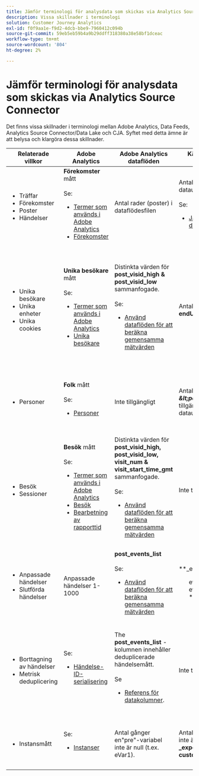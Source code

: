```yaml
---
title: Jämför terminologi för analysdata som skickas via Analytics Source Connector
description: Vissa skillnader i terminologi
solution: Customer Journey Analytics
exl-id: f0f9aa1e-f9d2-4dcb-bbe9-7960412c094b
source-git-commit: 59eb5eb59b4a9b29ddff318380a38e58bf1dceac
workflow-type: tm+mt
source-wordcount: '804'
ht-degree: 2%

---
```


# Jämför terminologi för analysdata som skickas via Analytics Source Connector

Det finns vissa skillnader i terminologi mellan Adobe Analytics, Data Feeds, Analytics Source Connector/Data Lake och CJA. Syftet med detta ämne är att belysa och klargöra dessa skillnader.

| Relaterade villkor | Adobe Analytics | Adobe Analytics dataflöden | Källanslutning/datasjön för analyser | CJA | Anteckningar |
|---|---|---|---|---|---|
| <ul><li>Träffar</li><li>Förekomster</li><li>Poster</li><li>Händelser</li></ul> | **Förekomster** mått<br><br>Se:<ul><li>[Termer som används i Adobe Analytics](https://experienceleague.adobe.com/docs/analytics/technotes/terms.html?lang=en)</li><li>[Förekomster](https://experienceleague.adobe.com/docs/analytics/components/metrics/occurrences.html?lang=en)</li></ul> | Antal rader (poster) i dataflödesfilen | Antal rader (poster) i datauppsättningen<br><br>Se:<ul><li>[Jämför dina Adobe Analytics-data med CJA-data](https://experienceleague.adobe.com/docs/analytics-platform/using/troubleshooting/compare.html?lang=en)</li></ul> | **Händelser** mått | <ul><li>&quot;Hit&quot; och &quot;instance&quot; är synonyma i Adobe Analytics.</li><li>Se _Anpassade händelser_ nedan.</li><li>Vissa data filtreras när de skickas via Analytics Source Connector till AEP. Se [Jämför dina Adobe Analytics-data med CJA-data](https://experienceleague.adobe.com/docs/analytics-platform/using/troubleshooting/compare.html?lang=en) |
| <ul><li>Unika besökare</li><li>Unika enheter</li><li>Unika cookies</li></ul> | **Unika besökare** mått<br><br>Se:<ul><li>[Termer som används i Adobe Analytics](https://experienceleague.adobe.com/docs/analytics/technotes/terms.html?lang=en)</li><li>[Unika besökare](https://experienceleague.adobe.com/docs/analytics/components/metrics/unique-visitors.html?lang=en)</li></ul> | Distinkta värden för **post\_visid\_high &amp; post\_visid\_low** sammanfogade.<br><br>Se:<ul><li>[Använd dataflöden för att beräkna gemensamma mätvärden](https://experienceleague.adobe.com/docs/analytics/export/analytics-data-feed/data-feed-contents/datafeeds-calculate.html?lang=en)</li></ul> | Antal distinkt för **endUserID:n.\_experience.aaid.id** | **Folk** om **endUserID:n.\_experience.aaid.id** väljs som person-ID. | <ul><li>En&quot;besökare&quot; i Adobe Analytics är vanligtvis kopplad till en&quot;enhets-ID&quot; som en cookie. AAID är den primära enhetsidentifieraren i Adobe Analytics, inte ECID. Se även [STÖD, ECID, AACUSTOMID och Analytics Source Connector](https://experienceleague.adobe.com/docs/analytics-platform/using/cja-overview/compare-aa-cja/aaid-ecid-adc.html?lang=en).</li><li>&quot;Besökaren&quot; är inte ett körklart mått i CJA. Men om du väljer **endUserID:n.\_experience.aaid.id** som Person-ID är personmåttet i CJA ungefär detsamma som för unika besökare i Adobe Analytics.</li></ul> |
| <ul><li>Personer</li></ul> | **Folk** mått<br><br> Se:<ul><li>[Personer](https://experienceleague.adobe.com/docs/analytics/components/metrics/people.html?lang=en)</li></ul> | Inte tillgängligt | Antal distinkt för **_\&lt;path>_.stitchedId**(endast tillgängligt i sammanfogade datauppsättningar) | **Folk** mått | <ul><li>Personmåttet i CJA är antalet som skiljer sig från person-ID:n. Beroende på vad du väljer som person-ID i CJA-anslutningen kan personmåttet betyda olika saker.</ul></li> |
| <ul><li>Besök</li><li>Sessioner</li></ul> | **Besök** mått<br><br>Se:<ul><li>[Termer som används i Adobe Analytics](https://experienceleague.adobe.com/docs/analytics/technotes/terms.html?lang=en)</li><li>[Besök](https://experienceleague.adobe.com/docs/analytics/components/metrics/visits.html?lang=en)</li><li>[Bearbetning av rapporttid](https://experienceleague.adobe.com/docs/analytics/components/virtual-report-suites/vrs-report-time-processing.html?lang=en)</ul></li> | Distinkta värden för **post\_visid\_high, post\_visid\_low, visit\_num &amp; visit\_start\_time\_gmt** sammanfogade.<br><br>Se:<ul><li>[Använd dataflöden för att beräkna gemensamma mätvärden](https://experienceleague.adobe.com/docs/analytics/export/analytics-data-feed/data-feed-contents/datafeeds-calculate.html?lang=en)</li></ul> | Inte tillgängligt | **Sessioner** mått | <ul><li>Med rapporttidsbearbetning i Adobe Analytics virtuella rapportsviter och CJA-datavyer kan konceptet med besök (session) konfigureras. Besöksantalet kan därför variera mellan olika miljöer beroende på vilken definition som används. Se även [Jämför databearbetning i Adobe Analytics- och CJA-rapporteringsfunktioner](https://experienceleague.adobe.com/docs/analytics-platform/using/cja-overview/compare-aa-cja/data-processing-comparisons.html?lang=en) och [Virtuella rapportsviter, datavyer, AEP-sandlådor och Analytics Source Connector](https://experienceleague.adobe.com/docs/analytics-platform/using/cja-overview/compare-aa-cja/vrs-dataview-sandbox-adc.html?lang=en). |
| <ul><li>Anpassade händelser</li><li>Slutförda händelser</li></ul> | Anpassade händelser 1-1000 | **post\_events\_list**<br><br> Se:<ul><li>[Använd dataflöden för att beräkna gemensamma mätvärden](https://experienceleague.adobe.com/docs/analytics/export/analytics-data-feed/data-feed-contents/datafeeds-calculate.html?lang=en) | **\_experience.analytics.<ul>event1to100.event1 **via<br>** event901to1000.event1000 **</ul> | **\_experience.analytics.<ul>event1to100.event1 **via<br>** event901to1000.event1000 **</ul> | <ul><li>En&quot;event&quot; i Adobe Analytics är en [Händelsen Slutfört](https://experienceleague.adobe.com/docs/analytics/components/metrics/custom-events.html?lang=en) (anpassad händelse) som har angetts i en Adobe Analytics-bildbegäran (serveranrop för datainsamling).</ul> |
| <ul><li>Borttagning av händelser</li><li>Metrisk deduplicering</ul></li> | Se:<ul><li>[Händelse-ID-serialisering](https://experienceleague.adobe.com/docs/analytics/implementation/vars/page-vars/events/event-serialization.html?lang=en)</li></ul> | The **post_events_list** -kolumnen innehåller deduplicerade händelsemått.<br><br>Se <ul><li>[Referens för datakolumner](https://experienceleague.adobe.com/docs/analytics/export/analytics-data-feed/data-feed-contents/datafeeds-reference.html?lang=en). </ul></li> | Inte tillgängligt | Se:<ul><li>[Komponentinställningar för måttborttagning av dubbletter](https://experienceleague.adobe.com/docs/analytics-platform/using/cja-dataviews/component-settings/metric-deduplication.html?lang=en) | <ul><li>Händelse-/metrisk borttagning av dubbletter i Adobe Analytics skiljer sig något från CJA. I Adobe Analytics sker borttagning av dubbletter vid databearbetningstid. I CJA sker borttagning av dubbletter vid rapportkörning, vilket ger större flexibilitet. Ej duplicerade mätvärden kan skilja sig något mellan Adobe Analytics och CJA.</li></ul> |
| <ul><li>Instansmått</li></ul> | Se:<ul><li>[Instanser](https://experienceleague.adobe.com/docs/analytics/components/metrics/instances.html?lang=en) | Antal gånger en&quot;pre&quot;-variabel inte är null (t.ex. eVar1). | Antal gånger en &quot;mid&quot;-variabel inte är null (t.ex. **\_experience.analytics.<br>customDimensions.eVars.eVar1**). | Du kan skapa **Instanser** mått efter [skapa mätvärden från eVar.](https://experienceleague.adobe.com/docs/analytics-platform/using/cja-dataviews/data-views-usecases.html) | <ul><li>Förekomster är vanligtvis associerade med prop- och eVar-kolumner för att avgöra hur många gånger variabeln har angetts. |
